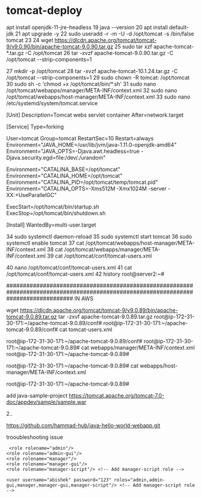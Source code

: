 # tomcat-deploy

 apt install openjdk-11-jre-headless
   19  java --version
   20  apt install default-jdk
   21  apt upgrade -y
   22  sudo useradd -r -m -U -d /opt/tomcat -s /bin/false tomcat
   23 
   24 wget https://dlcdn.apache.org/tomcat/tomcat-9/v9.0.90/bin/apache-tomcat-9.0.90.tar.gz
   25  sudo tar xzf apache-tomcat-*.tar.gz -C /opt/tomcat
   26  tar -xvzf apache-tomcat-9.0.90.tar.gz -C /opt/tomcat --strip-components=1

   27  mkdir -p /opt/tomcat
   28  tar -xvzf apache-tomcat-10.1.24.tar.gz -C /opt/tomcat --strip-components=1
   29  sudo chown -R tomcat: /opt/tomcat
   30  sudo sh -c 'chmod +x /opt/tomcat/bin/*.sh'
   31  sudo nano /opt/tomcat/webapps/manager/META-INF/context.xml
   32  sudo nano /opt/tomcat/webapps/host-manager/META-INF/context.xml
   33  sudo nano /etc/systemd/system/tomcat.service

[Unit]
Description=Tomcat webs servlet container
After=network.target

[Service]
Type=forking

User=tomcat
Group=tomcat
RestartSec=10
Restart=always
Environment="JAVA_HOME=/usr/lib/jvm/java-1.11.0-openjdk-amd64"
Environment="JAVA_OPTS=-Djava.awt.headless=true -Djava.security.egd=file:/dev/./urandom"

Environment="CATALINA_BASE=/opt/tomcat"
Environment="CATALINA_HOME=/opt/tomcat"
Environment="CATALINA_PID=/opt/tomcat/temp/tomcat.pid"
Environment="CATALINA_OPTS=-Xms512M -Xmx1024M -server -XX:+UseParallelGC"

ExecStart=/opt/tomcat/bin/startup.sh
ExecStop=/opt/tomcat/bin/shutdown.sh

[Install]
WantedBy=multi-user.target
   
   34  sudo systemctl daemon-reload
   35  sudo systemctl start tomcat
   36  sudo systemctl enable tomcat
   37  cat /opt/tomcat/webapps/host-manager/META-INF/context.xml
   38  cat /opt/tomcat/webapps/manager/META-INF/context.xml
   39  cat /opt/tomcat/conf/tomcat-users.xml
  <role rolename="admin"/>
<role rolename="admin-gui"/>
<role rolename="manager"/>
<role rolename="manager-gui"/>

<user username="abishek" password="123" roles="admin,admin-gui,manager,manager-gui"/>


   
   40  nano /opt/tomcat/conf/tomcat-users.xml
   41  cat  /opt/tomcat/conf/tomcat-users.xml
   42  history
root@server2:~#


####################################################################################################################################
IN AWS

wget https://dlcdn.apache.org/tomcat/tomcat-9/v9.0.89/bin/apache-tomcat-9.0.89.tar.gz
tar -zxvf apache-tomcat-9.0.89.tar.gz
root@ip-172-31-30-171:~/apache-tomcat-9.0.89/conf#
root@ip-172-31-30-171:~/apache-tomcat-9.0.89/conf# cat tomcat-users.xml
<?xml version="1.0" encoding="UTF-8"?>
<!--
  Licensed to the Apache Software Foundation (ASF) under one or more
  contributor license agreements.  See the NOTICE file distributed with
  this work for additional information regarding copyright ownership.
  The ASF licenses this file to You under the Apache License, Version 2.0
  (the "License"); you may not use this file except in compliance with
  the License.  You may obtain a copy of the License at

      http://www.apache.org/licenses/LICENSE-2.0

  Unless required by applicable law or agreed to in writing, software
  distributed under the License is distributed on an "AS IS" BASIS,
  WITHOUT WARRANTIES OR CONDITIONS OF ANY KIND, either express or implied.
  See the License for the specific language governing permissions and
  limitations under the License.
-->
<tomcat-users xmlns="http://tomcat.apache.org/xml"
              xmlns:xsi="http://www.w3.org/2001/XMLSchema-instance"
              xsi:schemaLocation="http://tomcat.apache.org/xml tomcat-users.xsd"
              version="1.0">
<!--
  By default, no user is included in the "manager-gui" role required
  to operate the "/manager/html" web application.  If you wish to use this app,
  you must define such a user - the username and password are arbitrary.

  Built-in Tomcat manager roles:
    - manager-gui    - allows access to the HTML GUI and the status pages
    - manager-script - allows access to the HTTP API and the status pages
    - manager-jmx    - allows access to the JMX proxy and the status pages
    - manager-status - allows access to the status pages only

  The users below are wrapped in a comment and are therefore ignored. If you
  wish to configure one or more of these users for use with the manager web
  application, do not forget to remove the <!.. ..> that surrounds them. You
  will also need to set the passwords to something appropriate.
-->
<!--
  <user username="admin" password="<must-be-changed>" roles="manager-gui"/>
  <user username="robot" password="<must-be-changed>" roles="manager-script"/>
-->
<!--
  The sample user and role entries below are intended for use with the
  examples web application. They are wrapped in a comment and thus are ignored
  when reading this file. If you wish to configure these users for use with the
  examples web application, do not forget to remove the <!.. ..> that surrounds
  them. You will also need to set the passwords to something appropriate.
-->
<!--
  <role rolename="tomcat"/>
  <role rolename="role1"/>
  <user username="tomcat" password="<must-be-changed>" roles="tomcat"/>
  <user username="both" password="<must-be-changed>" roles="tomcat,role1"/>
  <user username="role1" password="<must-be-changed>" roles="role1"/>
-->
  <role rolename="admin"/>
<role rolename="admin-gui"/>
<role rolename="manager"/>
<role rolename="manager-gui"/>

<user username="abishek" password="123" roles="admin,admin-gui,manager,manager-gui"/>
</tomcat-users>
root@ip-172-31-30-171:~/apache-tomcat-9.0.89/conf#
root@ip-172-31-30-171:~/apache-tomcat-9.0.89# cat webapps/manager/META-INF/context.xml
<?xml version="1.0" encoding="UTF-8"?>
<!--
  Licensed to the Apache Software Foundation (ASF) under one or more
  contributor license agreements.  See the NOTICE file distributed with
  this work for additional information regarding copyright ownership.
  The ASF licenses this file to You under the Apache License, Version 2.0
  (the "License"); you may not use this file except in compliance with
  the License.  You may obtain a copy of the License at

      http://www.apache.org/licenses/LICENSE-2.0

  Unless required by applicable law or agreed to in writing, software
  distributed under the License is distributed on an "AS IS" BASIS,
  WITHOUT WARRANTIES OR CONDITIONS OF ANY KIND, either express or implied.
  See the License for the specific language governing permissions and
  limitations under the License.
-->
<Context antiResourceLocking="false" privileged="true" >
  <CookieProcessor className="org.apache.tomcat.util.http.Rfc6265CookieProcessor"
                   sameSiteCookies="strict" />
<!--  <Valve className="org.apache.catalina.valves.RemoteAddrValve"
         allow="127\.\d+\.\d+\.\d+|::1|0:0:0:0:0:0:0:1" /> -->
  <Manager sessionAttributeValueClassNameFilter="java\.lang\.(?:Boolean|Integer|Long|Number|String)|org\.apache\.catalina\.filters\.CsrfPreventionFilter\$LruCache(?:\$1)?|java\.util\.(?:Linked)?HashMap"/>
</Context>
root@ip-172-31-30-171:~/apache-tomcat-9.0.89#

root@ip-172-31-30-171:~/apache-tomcat-9.0.89# cat webapps/host-manager/META-INF/context.xml
<?xml version="1.0" encoding="UTF-8"?>
<!--
  Licensed to the Apache Software Foundation (ASF) under one or more
  contributor license agreements.  See the NOTICE file distributed with
  this work for additional information regarding copyright ownership.
  The ASF licenses this file to You under the Apache License, Version 2.0
  (the "License"); you may not use this file except in compliance with
  the License.  You may obtain a copy of the License at

      http://www.apache.org/licenses/LICENSE-2.0

  Unless required by applicable law or agreed to in writing, software
  distributed under the License is distributed on an "AS IS" BASIS,
  WITHOUT WARRANTIES OR CONDITIONS OF ANY KIND, either express or implied.
  See the License for the specific language governing permissions and
  limitations under the License.
-->
<Context antiResourceLocking="false" privileged="true" >
  <CookieProcessor className="org.apache.tomcat.util.http.Rfc6265CookieProcessor"
                   sameSiteCookies="strict" />
<!--  <Valve className="org.apache.catalina.valves.RemoteAddrValve"
         allow="127\.\d+\.\d+\.\d+|::1|0:0:0:0:0:0:0:1" /> -->
  <Manager sessionAttributeValueClassNameFilter="java\.lang\.(?:Boolean|Integer|Long|Number|String)|org\.apache\.catalina\.filters\.CsrfPreventionFilter\$LruCache(?:\$1)?|java\.util\.(?:Linked)?HashMap"/>
</Context>
root@ip-172-31-30-171:~/apache-tomcat-9.0.89#



add java-sample-project
https://tomcat.apache.org/tomcat-7.0-doc/appdev/sample/sample.war

2..

https://github.com/hammad-hub/java-hello-world-webapp.git


trooubleshooting issue
<!--
  <role rolename="tomcat"/>
  <role rolename="role1"/>
  <user username="tomcat" password="<must-be-changed>" roles="tomcat"/>
  <user username="both" password="<must-be-changed>" roles="tomcat,role1"/>
  <user username="role1" password="<must-be-changed>" roles="role1"/>
-->
     <role rolename="admin"/>
    <role rolename="admin-gui"/>
    <role rolename="manager"/>
    <role rolename="manager-gui"/>
    <role rolename="manager-script"/> <!-- Add manager-script role -->

    <user username="abishek" password="123" roles="admin,admin-gui,manager,manager-gui,manager-script"/> <!-- Add manager-script role -->
</tomcat-users>
